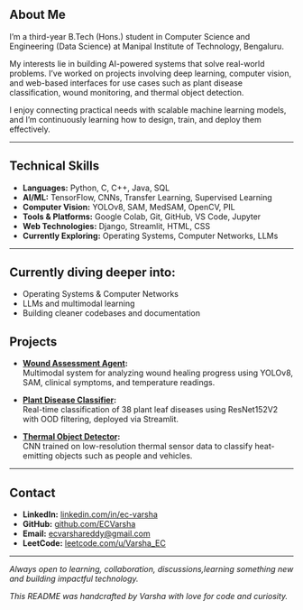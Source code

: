 ## About Me

I’m a third-year B.Tech (Hons.) student in Computer Science and Engineering (Data Science) at Manipal Institute of Technology, Bengaluru.

My interests lie in building AI-powered systems that solve real-world problems. I’ve worked on projects involving deep learning, computer vision, and web-based interfaces for use cases such as plant disease classification, wound monitoring, and thermal object detection.

I enjoy connecting practical needs with scalable machine learning models, and I’m continuously learning how to design, train, and deploy them effectively.

---

## Technical Skills

- **Languages:** Python, C, C++, Java, SQL  
- **AI/ML:** TensorFlow, CNNs, Transfer Learning, Supervised Learning  
- **Computer Vision:** YOLOv8, SAM, MedSAM, OpenCV, PIL  
- **Tools & Platforms:** Google Colab, Git, GitHub, VS Code, Jupyter  
- **Web Technologies:** Django, Streamlit, HTML, CSS  
- **Currently Exploring:** Operating Systems, Computer Networks, LLMs

---
## Currently diving deeper into:
- Operating Systems & Computer Networks
- LLMs and multimodal learning
- Building cleaner codebases and documentation

## Projects

- **[Wound Assessment Agent](https://github.com/ECVarsha/Wound-Assessment-Tracking-Agent):**  
  Multimodal system for analyzing wound healing progress using YOLOv8, SAM, clinical symptoms, and temperature readings.

- **[Plant Disease Classifier](https://github.com/ECVarsha/leaf_disease_detector):**  
  Real-time classification of 38 plant leaf diseases using ResNet152V2 with OOD filtering, deployed via Streamlit.

- **[Thermal Object Detector](https://github.com/ECVarsha/Thermal-Imaging-with-Object-Detection-):**  
  CNN trained on low-resolution thermal sensor data to classify heat-emitting objects such as people and vehicles.

---

## Contact

- **LinkedIn:** [linkedin.com/in/ec-varsha](https://www.linkedin.com/in/ec-varsha)  
- **GitHub:** [github.com/ECVarsha](https://github.com/ECVarsha)  
- **Email:** ecvarshareddy@gmail.com  
- **LeetCode:** [leetcode.com/u/Varsha_EC](https://leetcode.com/u/Varsha_EC)

---

*Always open to learning, collaboration, discussions,learning something new and building impactful technology.*

*This README was handcrafted by Varsha with love for code and curiosity.*
